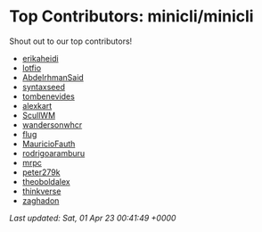 # Top Contributors: minicli/minicli
Shout out to our top contributors!

- [erikaheidi](https://github.com/erikaheidi)
- [lotfio](https://github.com/lotfio)
- [AbdelrhmanSaid](https://github.com/AbdelrhmanSaid)
- [syntaxseed](https://github.com/syntaxseed)
- [tombenevides](https://github.com/tombenevides)
- [alexkart](https://github.com/alexkart)
- [ScullWM](https://github.com/ScullWM)
- [wandersonwhcr](https://github.com/wandersonwhcr)
- [flug](https://github.com/flug)
- [MauricioFauth](https://github.com/MauricioFauth)
- [rodrigoaramburu](https://github.com/rodrigoaramburu)
- [mrpc](https://github.com/mrpc)
- [peter279k](https://github.com/peter279k)
- [theoboldalex](https://github.com/theoboldalex)
- [thinkverse](https://github.com/thinkverse)
- [zaghadon](https://github.com/zaghadon)


_Last updated: Sat, 01 Apr 23 00:41:49 +0000_